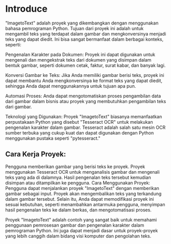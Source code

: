 # Introduce
"ImagetoText" adalah proyek yang dikembangkan dengan menggunakan bahasa pemrograman Python. Tujuan dari proyek ini adalah untuk mengambil teks yang terdapat dalam gambar dan mengkonversinya menjadi teks yang dapat diedit. Ini bisa sangat bermanfaat dalam berbagai konteks, seperti:

Pengenalan Karakter pada Dokumen: Proyek ini dapat digunakan untuk mengenali dan mengekstrak teks dari dokumen yang disimpan dalam bentuk gambar, seperti dokumen cetak, faktur, surat kabar, dan banyak lagi.

Konversi Gambar ke Teks: Jika Anda memiliki gambar berisi teks, proyek ini dapat membantu Anda mengkonversinya ke format teks yang dapat diedit, sehingga Anda dapat menggunakannya untuk tujuan apa pun.

Automasi Proses: Anda dapat mengotomatiskan proses pengambilan data dari gambar dalam bisnis atau proyek yang membutuhkan pengambilan teks dari gambar.

Teknologi yang Digunakan:
Proyek "ImagetoText" biasanya memanfaatkan perpustakaan Python yang disebut "Tesseract OCR" untuk melakukan pengenalan karakter dalam gambar. Tesseract adalah salah satu mesin OCR sumber terbuka yang cukup kuat dan dapat digunakan dengan Python menggunakan pustaka seperti "pytesseract."

## Cara Kerja Proyek:

Pengguna memberikan gambar yang berisi teks ke proyek.
Proyek menggunakan Tesseract OCR untuk menganalisis gambar dan mengenali teks yang ada di dalamnya.
Hasil pengenalan teks tersebut kemudian disimpan atau ditampilkan ke pengguna.
Cara Menggunakan Proyek:
Pengguna dapat menjalankan proyek "ImagetoText" dengan memberikan gambar sebagai input. Proyek akan mengembalikan teks yang terkandung dalam gambar tersebut. Selain itu, Anda dapat memodifikasi proyek ini sesuai kebutuhan, seperti menambahkan antarmuka pengguna, menyimpan hasil pengenalan teks ke dalam berkas, dan mengotomatisasi proses.

Proyek "ImagetoText" adalah contoh yang sangat baik untuk memahami penggunaan pemrosesan gambar dan pengenalan karakter dalam pemrograman Python. Ini juga dapat menjadi dasar untuk proyek-proyek yang lebih canggih dalam bidang visi komputer dan pengolahan teks.
